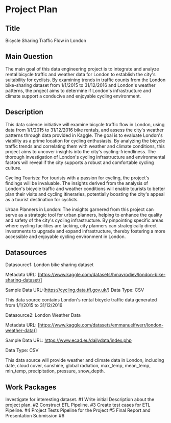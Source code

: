 # Project Plan

## Title
Bicycle Sharing Traffic Flow in London

## Main Question

The main goal of this data engineering project is to integrate and analyze rental bicycle traffic and weather data for London to establish the city's suitability for cyclists. By examining trends in traffic counts from the London bike-sharing dataset from 1/1/2015 to 31/12/2016 and London's weather patterns, the project aims to determine if London's infrastructure and climate support a conducive and enjoyable cycling environment.

## Description

This data science initiative will examine bicycle traffic flow in London, using data from 1/1/2015 to 31/12/2016 bike rentals, and assess the city's weather patterns through data provided in Kaggle. The goal is to evaluate London's viability as a prime location for cycling enthusiasts. By analyzing the bicycle traffic trends and correlating them with weather and climate conditions, this project aims to uncover insights into the city's cycling-friendliness. The thorough investigation of London's cycling infrastructure and environmental factors will reveal if the city supports a robust and comfortable cycling culture.

Cycling Tourists: For tourists with a passion for cycling, the project's findings will be invaluable. The insights derived from the analysis of London's bicycle traffic and weather conditions will enable tourists to better plan their visits and cycling itineraries, potentially boosting the city's appeal as a tourist destination for cyclists.

Urban Planners in London: The insights garnered from this project can serve as a strategic tool for urban planners, helping to enhance the quality and safety of the city's cycling infrastructure. By pinpointing specific areas where cycling facilities are lacking, city planners can strategically direct investments to upgrade and expand infrastructure, thereby fostering a more accessible and enjoyable cycling environment in London.

## Datasources

Datasource1: London bike sharing dataset

Metadata URL: [https://www.kaggle.com/datasets/hmavrodiev/london-bike-sharing-dataset/]

Sample Data URL:(https://cycling.data.tfl.gov.uk/)
Data Type: CSV

This data source contains London's rental bicycle traffic data generated from 1/1/2015 to 31/12/2016

Datasource2: London Weather Data

Metadata URL: [https://www.kaggle.com/datasets/emmanuelfwerr/london-weather-data)]

Sample Data URL:  https://www.ecad.eu/dailydata/index.php

Data Type: CSV

This data source will provide weather and climate data in London, including date, cloud cover, sunshine, global radiation, max_temp, mean_temp, min_temp, precipitation, pressure, snow_depth.

## Work Packages
Investigate for interesting dataset. #1
Write initial Description about the project plan. #2
Construct ETL Pipeline. #3
Create test cases for ETL Pipeline. #4
Project Tests Pipeline for the Project #5
Final Report and Presentation Submission #6

